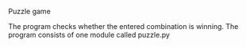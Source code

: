 Puzzle game

The program checks whether the entered combination is winning.
The program consists of one module called puzzle.py
